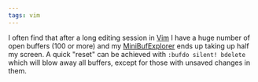 ```yaml
---
tags: vim
---
```


I often find that after a long editing session in [Vim](/wiki/Vim) I have a huge number of open buffers (100 or more) and my [MiniBufExplorer](http://www.vim.org/scripts/script.php?script_id=159) ends up taking up half my screen. A quick "reset" can be achieved with `:bufdo silent! bdelete` which will blow away all buffers, except for those with unsaved changes in them.
